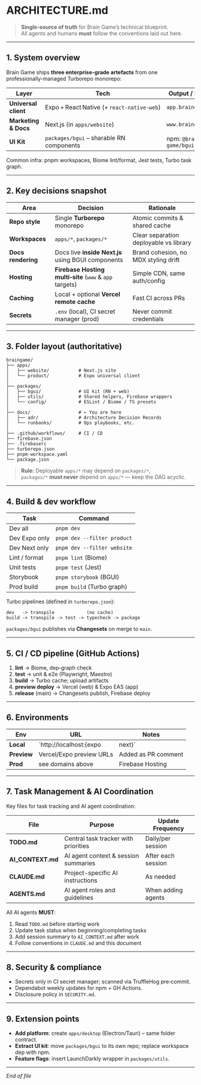 # ARCHITECTURE.md

> **Single‑source of truth** for Brain Game’s technical blueprint.  
> All agents and humans **must** follow the conventions laid out here.

---

## 1. System overview

Brain Game ships **three enterprise-grade artefacts** from one professionally-managed Turborepo monorepo:

| Layer | Tech | Output / Domain |
|-------|------|-----------------|
| **Universal client** | Expo + React Native (+ `react‑native‑web`) | `app.braingame.dev` |
| **Marketing & Docs** | Next.js (in `apps/website`) | `www.braingame.dev` |
| **UI Kit** | `packages/bgui` – sharable RN components | npm: `@brain-game/bgui` |

Common infra: pnpm workspaces, Biome lint/format, Jest tests, Turbo task graph.

---

## 2. Key decisions snapshot

| Area | Decision | Rationale |
|------|----------|-----------|
| **Repo style** | Single **Turborepo** monorepo | Atomic commits & shared cache |
| **Workspaces** | `apps/*`, `packages/*` | Clear separation deployable vs library |
| **Docs rendering** | Docs live **inside Next.js** using BGUI components | Brand cohesion, no MDX styling drift |
| **Hosting** | **Firebase Hosting multi‑site** (`www` & `app` targets) | Simple CDN, same auth/config |
| **Caching** | Local + optional **Vercel remote cache** | Fast CI across PRs |
| **Secrets** | `.env` (local), CI secret manager (prod) | Never commit credentials |

---

## 3. Folder layout (authoritative)

```text
braingame/
├── apps/
│   ├── website/           # Next.js site
│   └── product/           # Expo universal client
│
├── packages/
│   ├── bgui/              # UI kit (RN + web)
│   ├── utils/             # Shared helpers, Firebase wrappers
│   └── config/            # ESLint / Biome / TS presets
│
├── docs/                  # ← You are here
│   ├── adr/               # Architecture Decision Records
│   └── runbooks/          # Ops playbooks, etc.
│
├── .github/workflows/     # CI / CD
├── firebase.json
├── .firebaserc
├── turborepo.json
├── pnpm-workspace.yaml
└── package.json
```

> **Rule:** Deployable `apps/*` may depend on `packages/*`,  
> `packages/*` **must never** depend on `apps/*` — keep the DAG acyclic.

---

## 4. Build & dev workflow

| Task | Command |
|------|---------|
| Dev all | `pnpm dev` |
| Dev Expo only | `pnpm dev --filter product` |
| Dev Next only | `pnpm dev --filter website` |
| Lint / format | `pnpm lint` (Biome) |
| Unit tests | `pnpm test` (Jest) |
| Storybook | `pnpm storybook` (BGUI) |
| Prod build | `pnpm build` (Turbo graph) |

Turbo pipelines (defined in `turborepo.json`):

```
dev   -> transpile            (no cache)
build -> transpile -> test -> typecheck -> package
```

`packages/bgui` publishes via **Changesets** on merge to `main`.

---

## 5. CI / CD pipeline (GitHub Actions)

1. **lint** → Biome, dep‑graph check  
2. **test** → unit & e2e (Playwright, Maestro)  
3. **build** → Turbo cache; upload artifacts  
4. **preview deploy** → Vercel (web) & Expo EAS (app)  
5. **release** (main) → Changesets publish, Firebase deploy

---

## 6. Environments

| Env | URL | Notes |
|-----|-----|-------|
| **Local** | `http://localhost:{expo|next}` | `.env.local` |
| **Preview** | Vercel/Expo preview URLs | Added as PR comment |
| **Prod** | see domains above | Firebase Hosting |

---

## 7. Task Management & AI Coordination

Key files for task tracking and AI agent coordination:

| File | Purpose | Update Frequency |
|------|---------|------------------|
| **TODO.md** | Central task tracker with priorities | Daily/per session |
| **AI_CONTEXT.md** | AI agent context & session summaries | After each session |
| **CLAUDE.md** | Project-specific AI instructions | As needed |
| **AGENTS.md** | AI agent roles and guidelines | When adding agents |

All AI agents **MUST**:
1. Read `TODO.md` before starting work
2. Update task status when beginning/completing tasks
3. Add session summary to `AI_CONTEXT.md` after work
4. Follow conventions in `CLAUDE.md` and this document

---

## 8. Security & compliance

- Secrets only in CI secret manager; scanned via TruffleHog pre‑commit.  
- Dependabot weekly updates for npm + GH Actions.  
- Disclosure policy in `SECURITY.md`.

---

## 9. Extension points

- **Add platform**: create `apps/desktop` (Electron/Tauri) – same folder contract.  
- **Extract UI kit**: move `packages/bgui` to its own repo; replace workspace dep with npm.  
- **Feature flags**: insert LaunchDarkly wrapper in `packages/utils`.

---

_End of file_
